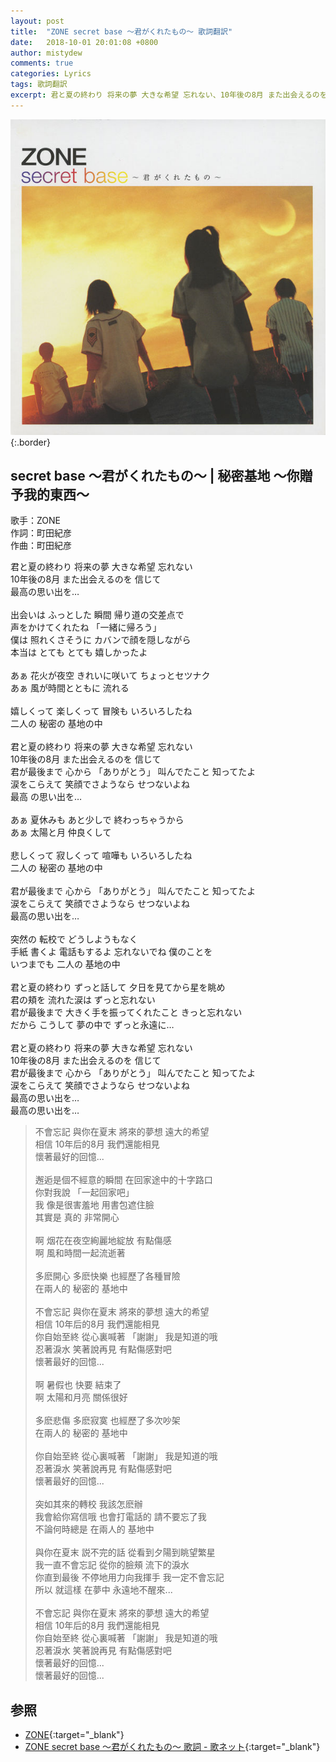 ```yaml
---
layout: post
title:  "ZONE secret base 〜君がくれたもの〜 歌詞翻訳"
date:   2018-10-01 20:01:08 +0800
author: mistydew
comments: true
categories: Lyrics
tags: 歌詞翻訳
excerpt: 君と夏の終わり 将来の夢 大きな希望 忘れない、10年後の8月 また出会えるのを 信じて、最高の思い出を…
---
```

![secret base 〜君がくれたもの〜](/assets/images/cover/misc/secret%20base%20〜君がくれたもの〜.jpg){:.border}

## secret base 〜君がくれたもの〜 | 秘密基地 ～你贈予我的東西～

歌手：ZONE<br>
作詞：町田紀彦<br>
作曲：町田紀彦<br>

<div class="lyric-original">
<p>
君と夏の終わり 将来の夢 大きな希望 忘れない<br>
10年後の8月 また出会えるのを 信じて<br>
最高の思い出を…<br>
<br>
出会いは ふっとした 瞬間 帰り道の交差点で<br>
声をかけてくれたね 「一緒に帰ろう」<br>
僕は 照れくさそうに カバンで顔を隠しながら<br>
本当は とても とても 嬉しかったよ<br>
<br>
あぁ 花火が夜空 きれいに咲いて ちょっとセツナク<br>
あぁ 風が時間とともに 流れる<br>
<br>
嬉しくって 楽しくって 冒険も いろいろしたね<br>
二人の 秘密の 基地の中<br>
<br>
君と夏の終わり 将来の夢 大きな希望 忘れない<br>
10年後の8月 また出会えるのを 信じて<br>
君が最後まで 心から 「ありがとう」 叫んでたこと 知ってたよ<br>
涙をこらえて 笑顔でさようなら せつないよね<br>
最高 の思い出を…<br>
<br>
あぁ 夏休みも あと少しで 終わっちゃうから<br>
あぁ 太陽と月 仲良くして<br>
<br>
悲しくって 寂しくって 喧嘩も いろいろしたね<br>
二人の 秘密の 基地の中<br>
<br>
君が最後まで 心から 「ありがとう」 叫んでたこと 知ってたよ<br>
涙をこらえて 笑顔でさようなら せつないよね<br>
最高の思い出を…<br>
<br>
突然の 転校で どうしようもなく<br>
手紙 書くよ 電話もするよ 忘れないでね 僕のことを<br>
いつまでも 二人の 基地の中<br>
<br>
君と夏の終わり ずっと話して 夕日を見てから星を眺め<br>
君の頬を 流れた涙は ずっと忘れない<br>
君が最後まで 大きく手を振ってくれたこと きっと忘れない<br>
だから こうして 夢の中で ずっと永遠に…<br>
<br>
君と夏の終わり 将来の夢 大きな希望 忘れない<br>
10年後の8月 また出会えるのを 信じて<br>
君が最後まで 心から 「ありがとう」 叫んでたこと 知ってたよ<br>
涙をこらえて 笑顔でさようなら せつないよね<br>
最高の思い出を…<br>
最高の思い出を…
</p>
</div>

<div class="lyric-translation">
<blockquote>
不會忘記 與你在夏末 將來的夢想 遠大的希望<br>
相信 10年后的8月 我們還能相見<br>
懷著最好的回憶...<br>
<br>
邂逅是個不經意的瞬間 在回家途中的十字路口<br>
你對我說 「一起回家吧」<br>
我 像是很害羞地 用書包遮住臉<br>
其實是 真的 非常開心<br>
<br>
啊 烟花在夜空絢麗地綻放 有點傷感<br>
啊 風和時間一起流逝著<br>
<br>
多麽開心 多麽快樂 也經歷了各種冒險<br>
在兩人的 秘密的 基地中<br>
<br>
不會忘記 與你在夏末 將來的夢想 遠大的希望<br>
相信 10年后的8月 我們還能相見<br>
你自始至終 從心裏喊著 「謝謝」 我是知道的哦<br>
忍著淚水 笑著說再見 有點傷感對吧<br>
懷著最好的回憶...<br>
<br>
啊 暑假也 快要 結束了<br>
啊 太陽和月亮 關係很好<br>
<br>
多麽悲傷 多麽寂寞 也經歷了多次吵架<br>
在兩人的 秘密的 基地中<br>
<br>
你自始至終 從心裏喊著 「謝謝」 我是知道的哦<br>
忍著淚水 笑著說再見 有點傷感對吧<br>
懷著最好的回憶...<br>
<br>
突如其來的轉校 我該怎麽辦<br>
我會給你寫信哦 也會打電話的 請不要忘了我<br>
不論何時總是 在兩人的 基地中<br>
<br>
與你在夏末 説不完的話 從看到夕陽到眺望繁星<br>
我一直不會忘記 從你的臉頰 流下的淚水<br>
你直到最後 不停地用力向我揮手 我一定不會忘記<br>
所以 就這樣 在夢中 永遠地不醒來...<br>
<br>
不會忘記 與你在夏末 將來的夢想 遠大的希望<br>
相信 10年后的8月 我們還能相見<br>
你自始至終 從心裏喊著 「謝謝」 我是知道的哦<br>
忍著淚水 笑著說再見 有點傷感對吧<br>
懷著最好的回憶...<br>
懷著最好的回憶...
</blockquote>
</div>

## 参照

* [ZONE](http://www.sonymusic.co.jp/Music/Info/ZONE){:target="_blank"}
* [ZONE secret base 〜君がくれたもの〜 歌詞 - 歌ネット](https://www.uta-net.com/song/13699){:target="_blank"}
